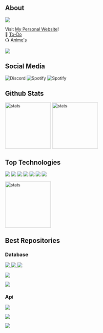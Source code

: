 
## About

<a href="https://falsisdev.ga"><img src="https://lanyard-profile-readme.vercel.app/api/539843855567028227"></a>

Visit [My Personal Website](https://falsisdev.ga/)!<br>
📝 [To-Do](https://github.com/falsisdev/falsisdev/blob/main/todo.md)<br>
📺 [Anime's](https://github.com/falsisdev/falsisdev/blob/main/animes.md)

<a href="https://github.com/falsisdev"><img src="https://img.shields.io/github/followers/falsisdev?style=for-the-badge"></a>

## Social Media
![Discord](https://img.shields.io/badge/Falsis%20-323330.svg?&style=for-the-badge&logo=discord&logoColor=white) ![Spotify](https://img.shields.io/badge/Falsis%20-323330.svg?&style=for-the-badge&logo=spotify&logoColor=white) ![Spotify](https://img.shields.io/badge/FalsisDev%20-323330.svg?&style=for-the-badge&logo=github&logoColor=white)
## Github Stats
<a href="https://github.com/falsisdev"><img src="https://github-readme-stats.vercel.app/api?username=falsisdev&show_icons=true&theme=react" width="%100" height="150px" alt="stats"/></a>
<a href="https://falsisdev.ga"><img src="https://github-readme-streak-stats.herokuapp.com/?user=falsisdev&theme=react" width="%100" height="150px" alt="stats"/></a>

## Top Technologies
<a href="https://www.javascript.com/"><img src="https://img.shields.io/badge/JavaScript-323330?style=for-the-badge&logo=javascript&logoColor=F7DF1E"></a> <a href="https://nodejs.org/en/"><img src="https://img.shields.io/badge/Node.js-323330?style=for-the-badge&logo=node.js&logoColor=green"></a> <a href="https://html.com/"><img src="https://img.shields.io/badge/HTML-323330?style=for-the-badge&logo=html5&logoColor=orange"></a> <a href="https://css-tricks.com/"><img src="https://img.shields.io/badge/CSS-323330?style=for-the-badge&logo=css3&logoColor=blue"></a> <a href="https://golang.org/"><img src="https://img.shields.io/badge/GO-323330?style=for-the-badge&logo=go&logoColor=cyan"></a> <a href="https://www.python.org/"><img src="https://img.shields.io/badge/Python-323330?style=for-the-badge&logo=python&logoColor=F7DF1E"></a> <a href="https://vuejs.org/"><img src="https://img.shields.io/badge/Vue-323330?style=for-the-badge&logo=vue.js&logoColor=61DAFB"></a>

<a href="https://falsisdev.ga"><img src="https://github-readme-stats.vercel.app/api/top-langs/?username=falsisdev&theme=react&layout=compact" width="%100" height="150px" alt="stats"/></a>

## Best Repositories

### Database

<a href="https://github.com/falsisdev/falsisdb"><img src="https://img.shields.io/github/v/release/falsisdev/falsisdb?style=for-the-badge"> <img src="https://img.shields.io/github/stars/falsisdev/falsisdb?style=for-the-badge"> <img src="https://img.shields.io/github/forks/falsisdev/falsisdb?style=for-the-badge">

<img src="https://github-readme-stats.vercel.app/api/pin/?username=falsisdev&repo=falsisdb&cache_seconds=86400&theme=react"></a>

<a href="https://www.kremlin-bot.ga/lisans"><img src="https://img.shields.io/github/license/falsisdev/falsisdb?style=for-the-badge"></a>

### Api

<a href="https://github.com/falsisdev/api"><img src="https://img.shields.io/github/stars/falsisdev/api?style=for-the-badge">

<img src="https://github-readme-stats.vercel.app/api/pin/?username=falsisdev&repo=api&cache_seconds=86400&theme=react"></a>

<a href="https://www.kremlin-bot.ga/lisans"><img src="https://img.shields.io/github/license/falsisdev/falsisdb?style=for-the-badge"></a>
